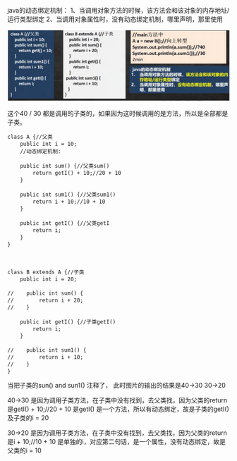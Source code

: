 java的动态绑定机制：
1、当调用对象方法的时候，该方法会和该对象的内存地址/运行类型绑定
2、当调用对象属性时，没有动态绑定机制，哪里声明，那里使用

![image-20230621104118318](.\image-20230621104118318.png)



这个40 / 30 都是调用的子类的，如果因为这时候调用的是方法，所以是全部都是子类。



```
class A {//父类
    public int i = 10;
    //动态绑定机制:

​    public int sum() {//父类sum()
​        return getI() + 10;//20 + 10
​    }

​    public int sum1() {//父类sum1()
​        return i + 10;//10 + 10
​    }

​    public int getI() {//父类getI
​        return i;
​    }
}
```



```


class B extends A {//子类
    public int i = 20;

//    public int sum() {
//        return i + 20;
//    }

​    public int getI() {//子类getI()
​        return i;
​    }

//    public int sum1() {
//        return i + 10;
//    }
}
```



当把子类的sun() and  sun1() 注释了， 此时图片的输出的结果是40->30   30->20   



40->30 是因为调用子类方法，在子类中没有找到，去父类找，因为父类的return是getI() + 10;//20 + 10   是getI()   是一个方法，所以有动态绑定，故是子类的getI() 及子类的i = 20



30->20 是因为调用子类方法，在子类中没有找到，去父类找，因为父类的return是i + 10;//10 + 10   是单独的i，对应第二句话，是一个属性，没有动态绑定，故是父类的i = 10

